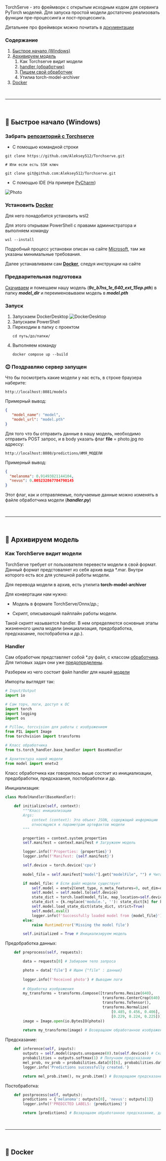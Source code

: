 <style>
html {
  scroll-behavior: smooth!important;
}
</style>

TorchServe - это фреймворк с открытым исходным кодом для сервинга PyTorch моделей. Для запуска простой модели достаточно реализовать функции пре-процессинга и пост-процессинга.

Детальнее про фреймворк можно почитать в [документации](https://pytorch.org/serve/)

### Содержание
1. [Быстрое начало (Windows)](#fast-windows)
2. [Архивируем модель](#archive-model)
   1. Как Torchserve видит модели
   2. [handler (обработчик)](#handler)
   3. [Пишем свой обработчик](#our-handler)
   4. Утилиа torch-model-archiver
3. [Docker](#docker)

<br>

---

<br>

## <a id="fast-windows"></a>🚀 Быстрое начало (Windows)


### **Забрать [репозиторий с Torchserve](https://github.com/Aleksey512/Torchserve)**

* С помощью командной строки

```shell
git clone https://github.com/Aleksey512/Torchserve.git

# Или если есть SSH ключ

git clone git@github.com:Aleksey512/Torchserve.git 
```
 
* С помощью IDE (На примере [PyCharm](https://www.jetbrains.com/ru-ru/pycharm/))
 
![Photo](img/screenIDE.png)

### **Установить [Docker](https://www.docker.com/)**

Для него понадобится установить wsl2
 
Для этого открывам PowerShell с правами администратора и выполняем команду

 ```shell
 wsl --install
```

Подробный процесс установки описан на сайте [Microsoft](https://docs.microsoft.com/ru-ru/windows/wsl/install-win10), там же указаны минимальные требования.

Далее устанавливаем сам **[Docker](https://www.docker.com/)**, следуя инструкции на сайте

### Предварительная подготовка

<a if="mymodel"></a>[Скачиваем](https://www.kaggle.com/datasets/boliu0/melanoma-winning-models) и помещаем нашу модель (***9c_b7ns_1e_640_ext_15ep.pth***)
в папку ***model_dir*** и переименовываем модель в ***model.pth***

### Запуск

1. Запускаем DockerDesktop ![DockerDesktop](img/DockerDesktop.png)
2. Запускаем PowerShell
3. Переходим в папку с проектом
    ```shell
    cd путь/до/папки/
    ```
4. Выполняем команду
    ```
    docker compose up --build   
   ```
   
### 😊 Поздравляю сервер запущен

Что бы посмотреть какие модели у нас есть, в строке браузера наберите:

```djangourlpath
http://localhost:8081/models
```
Примерный вывод:
```JSON
{
   "model_name": "model", 
   "model_url": "model.pth"
}
```

Для того что бы отправить данные в нашу модель, необходимо отправить POST запрос, и в body указать флаг **file** = photo.jpg по адрессу:
```djangourlpath
http://localhost:8080/predictions/ИМЯ_МОДЕЛИ
```

Примерный вывод:

```JSON
{
  "melanoma": 0.91493821144104,
  "nevus": 0.005232867784798145
}
```

Этот флаг, как и отправляемые, получаемые данные можно изменять в файле обработчика модели (***handler.py***)

<br>

---

<br>

## <a id="archive-model"></a> 🚀 Архивируем модель

### Как TorchServe видит модели

TorchServe требует от пользователя перевести модели в свой формат. Данный формат предстоваляет из себя архив вида *.mar. Внутри которого есть все для успешной работы модели. 

Для перевода модели в архив, есть утилита **torch-model-archiver**

Для конвертации нам нужно:

* Модель в формате TorchServe/Onnx/др.;

* Скрипт, описывающий пайплайн работы модели.

Такой скрипт называется handler. В нем определяются основные этапы жизненного цикла модели (инициализация, предобработка, предсказание, постобработка и др.). 

### <a id="handler"></a>Handler

Сам обработчик представляет собой *.py файл, с классом [обработчика](https://pytorch.org/serve/custom_service.html#custom-handler-with-class-level-entry-point).
Для типовых задач они уже [предопределены](https://pytorch.org/serve/#default-handlers).

Разберем из чего состоит файл handler для нашей [модели](#mymodel)

<a id="our-handler"></a>

Импорты выглядят так:
```python
# Input/Output
import io

# Сам торч, логи, доступ к ОС
import torch
import logging
import os

# Pillow, torcvision для работы с изображением
from PIL import Image
from torchvision import transforms

# Класс обработчика
from ts.torch_handler.base_handler import BaseHandler

# Архитектура нашей модели
from model import enetv2
```

Класс обработчика как говорилось выше состоит из инициализации, предобработки, предсказания, постобработки и др.

Инициализация:
```python
class ModelHandler(BaseHandler):
    
    def initialize(self, context):
        """Класс инициализации
        Args:
            context (context): Это объект JSON, содержащий информацию 
            относящуюся к параметрам артефактов модели
        """

        properties = context.system_properties
        self.manifest = context.manifest # Загружаем модель

        logger.info(f'Properties: {properties}') 
        logger.info(f'Manifest: {self.manifest}')

        self.device = torch.device('cpu')
        
        model_file = self.manifest["model"].get("modelFile", "") # Читаем файл модели

        if model_file: # Если файл модели существует
            self.model = enetv2(enet_type, n_meta_features=0, out_dim=out_dim)
            self.model = self.model.to(self.device)
            state_dict = torch.load(model_file, map_location=self.device)
            state_dict = {k.replace('module.', ''): state_dict[k] for k in state_dict.keys()}
            self.model.load_state_dict(state_dict, strict=True)
            self.model.eval()
            logger.info(f'Successfully loaded model from {model_file}')
        else:
            raise RuntimeError('Missing the model file')

        self.initialized = True # Инициализируем модель
```

Предобработка данных:
```python
    def preprocess(self, requests):

        data = requests[0] # Забираем тело запроса

        photo = data['file'] # Ищем {"file" : данные}
        
        logger.info(f'Received photo') # Выводим логи
        
        # Обработка изображения
        my_transforms = transforms.Compose([transforms.Resize(640),
                                            transforms.CenterCrop(640),
                                            transforms.ToTensor(),
                                            transforms.Normalize(
                                                [0.485, 0.456, 0.406],
                                                [0.229, 0.224, 0.225])])
        image = Image.open(io.BytesIO(photo))
        
        return my_transforms(image) # Возвращаем обработанное изображение
```

Предсказание: 
```python
    def inference(self, inputs):
        outputs = self.model(inputs.unsqueeze(0).to(self.device)) # Скармливаем данные с preprocess модели
        probabilities = outputs.softmax(1) # Получаем предсказание
        mel_prob, nv_prob = probabilities.data[0][6], probabilities.data[0][7]
        logger.info('Predictions successfully created.')

        return mel_prob.item(), nv_prob.item() # Возвращаем предсказания
```

Постобработка:
```python
    def postprocess(self, outputs):
        predictions = {'melanoma': outputs[0], 'nevus': outputs[1]}
        logger.info(f'PREDICTED LABELS: {predictions}')

        return [predictions] # Возвращаем обработанное предсказание, для дальнейшей отправке пользователю в виде JSON
```



<br>

---

<br>

## <a id="docker"></a> 🚀 Docker